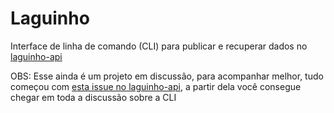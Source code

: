 # Laguinho

Interface de linha de comando (CLI) para publicar e recuperar dados no [laguinho-api](https://github.com/OpenDevUFCG/laguinho-api/)


OBS: Esse ainda é um projeto em discussão, para acompanhar melhor, tudo começou com [esta issue no laguinho-api](https://github.com/OpenDevUFCG/laguinho-api/issues/31), a partir dela você consegue chegar em toda a discussão sobre a CLI
